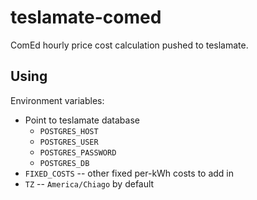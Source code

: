 teslamate-comed
===============

ComEd hourly price cost calculation pushed to teslamate.

Using
-----

Environment variables:

* Point to teslamate database
    * `POSTGRES_HOST`
    * `POSTGRES_USER`
    * `POSTGRES_PASSWORD`
    * `POSTGRES_DB`
* `FIXED_COSTS` -- other fixed per-kWh costs to add in
* `TZ` -- `America/Chiago` by default
